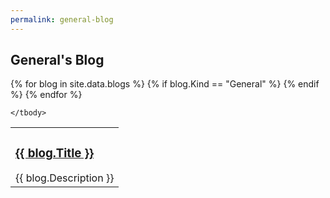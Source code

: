 ```yaml
---
permalink: general-blog
---
```


<h2>General's Blog</h2>

<table>
	<tbody>
{% for blog in site.data.blogs %}
	{% if blog.Kind == "General" %}
		<tr>
			<td>
				<h3><a href="{{ blog.Url }}">{{ blog.Title }}</a></h3>
				{{ blog.Description }}
			</td>
		</tr>
	{% endif %}
{% endfor %}
				
	</tbody>
</table>

